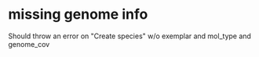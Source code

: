# missing genome info

Should throw an error on "Create species" w/o exemplar and mol_type and genome_cov
